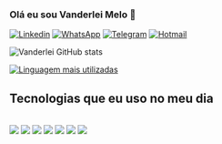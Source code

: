 ### Olá eu sou Vanderlei Melo 👋 

[![Linkedin](
    https://img.shields.io/badge/LinkedIn-0077B5?style=for-the-badge&logo=linkedin&logoColor=white
)](https://www.linkedin.com/in/vanderleiomelo/)
[![WhatsApp](
    https://img.shields.io/badge/WhatsApp-25D366?style=for-the-badge&logo=whatsapp&logoColor=white
)](https://wa.me/5511948615268)
[![Telegram](
    https://img.shields.io/badge/Telegram-2CA5E0?style=for-the-badge&logo=telegram&logoColor=white
)](https://t.me/vanderleimelo)
[![Hotmail](
    https://img.shields.io/badge/Microsoft_Outlook-0078D4?style=for-the-badge&logo=microsoft-outlook&logoColor=white
)](mailto:vanderlei_melo10@hotmail.com?subject=Contato)




![Vanderlei GitHub stats](https://github-readme-stats.vercel.app/api?username=VanderleiODeMelo&show_icons=true&theme=solarized-light&custom_title=Estatísticas)


[![Linguagem mais utilizadas](https://github-readme-stats.vercel.app/api/top-langs/?username=VanderleiODeMelo&langs_count=8&theme=solarized-light&custom_title=Linguagens)]()

## Tecnologias que eu uso no meu dia

<div style="display: inline_block"><br/>
<img src="https://img.shields.io/badge/Kotlin-0095D5?&style=for-the-badge&logo=kotlin&logoColor=white"/>
<img src="https://img.shields.io/badge/Java-ED8B00?style=for-the-badge&logo=java&logoColor=white"/>
<img src="https://img.shields.io/badge/Android_Studio-3DDC84?style=for-the-badge&logo=android-studio&logoColor=white"/>
<img src="https://img.shields.io/badge/SQLite-07405E?style=for-the-badge&logo=sqlite&logoColor=white"/>
<img src="https://img.shields.io/badge/MySQL-005C84?style=for-the-badge&logo=mysql&logoColor=white"/>
<img src="https://img.shields.io/badge/GIT-E44C30?style=for-the-badge&logo=git&logoColor=white"/>
<img src="https://img.shields.io/badge/GitHub-100000?style=for-the-badge&logo=github&logoColor=white"/>



</div>
